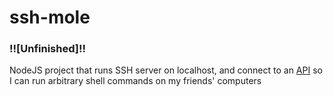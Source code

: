 # ssh-mole

### !![Unfinished]!!

NodeJS project that runs SSH server on localhost, and connect to an [API](https://github.com/theonlyjohnny/mole-api/) so I can run arbitrary shell commands on my friends' computers
